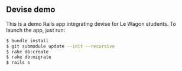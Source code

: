 ## Devise demo

This is a demo Rails app integrating devise for Le Wagon students. To launch the app, just run: 

```bash
$ bundle install
$ git submodule update --init --recursive
$ rake db:create
$ rake db:migrate
$ rails s
```